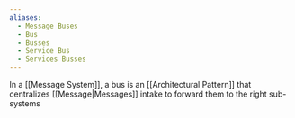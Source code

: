 ```yaml
---
aliases:
  - Message Buses
  - Bus
  - Busses
  - Service Bus
  - Services Busses
---
```

In a [[Message System]], a bus is an [[Architectural Pattern]] that centralizes [[Message|Messages]] intake to forward them to the right sub-systems
